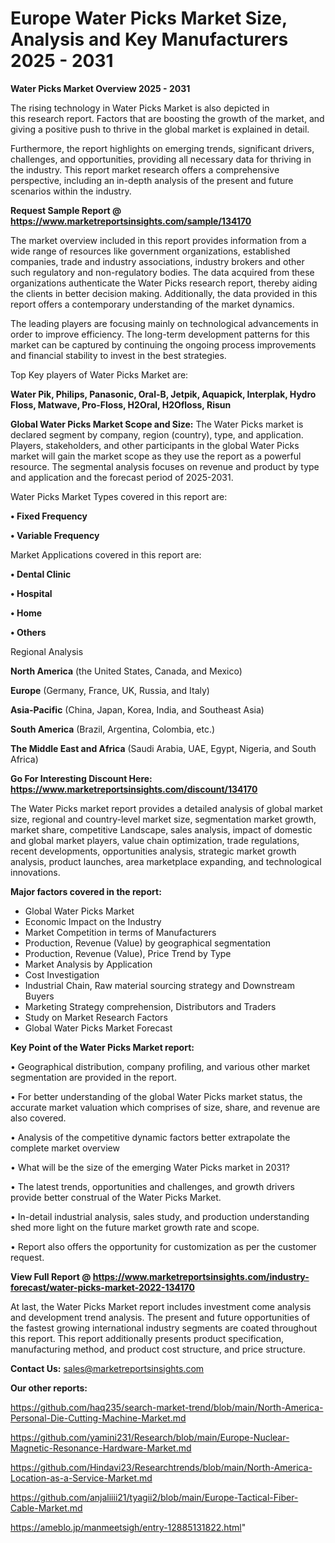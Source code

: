 # Europe Water Picks Market Size, Analysis and Key Manufacturers 2025 - 2031

<Strong> Water Picks Market Overview 2025 - 2031</strong>

The rising technology in Water Picks Market is also depicted in this research report. Factors that are boosting the growth of the market, and giving a positive push to thrive in the global market is explained in detail.

Furthermore, the report highlights on emerging trends, significant drivers, challenges, and opportunities, providing all necessary data for thriving in the industry. This report market research offers a comprehensive perspective, including an in-depth analysis of the present and future scenarios within the industry.

<strong>Request Sample Report @ <a href=https://www.marketreportsinsights.com/sample/134170>https://www.marketreportsinsights.com/sample/134170</a></strong>

The market overview included in this report provides information from a wide range of resources like government organizations, established companies, trade and industry associations, industry brokers and other such regulatory and non-regulatory bodies. The data acquired from these organizations authenticate the Water Picks research report, thereby aiding the clients in better decision making. Additionally, the data provided in this report offers a contemporary understanding of the market dynamics.

The leading players are focusing mainly on technological advancements in order to improve efficiency. The long-term development patterns for this market can be captured by continuing the ongoing process improvements and financial stability to invest in the best strategies.

Top Key players of Water Picks Market are:

<strong>Water Pik, Philips, Panasonic, Oral-B, Jetpik, Aquapick, Interplak, Hydro Floss, Matwave, Pro-Floss, H2Oral, H2Ofloss, Risun</strong>

<strong><b>Global Water Picks Market Scope and Size:</b></strong>
The Water Picks market is declared segment by company, region (country), type, and application. Players, stakeholders, and other participants in the global Water Picks market will gain the market scope as they use the report as a powerful resource. The segmental analysis focuses on revenue and product by type and application and the forecast period of 2025-2031.

Water Picks Market Types covered in this report are:

<strong>• Fixed Frequency

• Variable Frequency</strong>

Market Applications covered in this report are:

<strong>• Dental Clinic

• Hospital

• Home

• Others</strong> 

Regional Analysis

<strong>North America</strong> (the United States, Canada, and Mexico)

<strong>Europe</strong> (Germany, France, UK, Russia, and Italy)

<strong>Asia-Pacific</strong> (China, Japan, Korea, India, and Southeast Asia)

<strong>South America</strong> (Brazil, Argentina, Colombia, etc.)

<strong>The Middle East and Africa</strong> (Saudi Arabia, UAE, Egypt, Nigeria, and South Africa)

<strong>Go For Interesting Discount Here: <a href=https://www.marketreportsinsights.com/discount/134170>https://www.marketreportsinsights.com/discount/134170</a></strong>

The Water Picks market report provides a detailed analysis of global market size, regional and country-level market size, segmentation market growth, market share, competitive Landscape, sales analysis, impact of domestic and global market players, value chain optimization, trade regulations, recent developments, opportunities analysis, strategic market growth analysis, product launches, area marketplace expanding, and technological innovations.

<strong><b>Major factors covered in the report:</b></strong>
<ul>
  <li>Global Water Picks Market </li>
  <li>Economic Impact on the Industry</li>
  <li>Market Competition in terms of Manufacturers</li>
  <li>Production, Revenue (Value) by geographical segmentation</li>
  <li>Production, Revenue (Value), Price Trend by Type</li>
  <li>Market Analysis by Application</li>
  <li>Cost Investigation</li>
  <li>Industrial Chain, Raw material sourcing strategy and Downstream Buyers</li>
  <li>Marketing Strategy comprehension, Distributors and Traders</li>
  <li>Study on Market Research Factors</li>
  <li>Global Water Picks Market Forecast</li>
</ul>

<strong><b>Key Point of the Water Picks Market report:</b></strong>

• Geographical distribution, company profiling, and various other market segmentation are provided in the report.

• For better understanding of the global Water Picks market status, the accurate market valuation which comprises of size, share, and revenue are also covered.

• Analysis of the competitive dynamic factors better extrapolate the complete market overview

• What will be the size of the emerging Water Picks market in 2031?

• The latest trends, opportunities and challenges, and growth drivers provide better construal of the Water Picks Market.

• In-detail industrial analysis, sales study, and production understanding shed more light on the future market growth rate and scope.

• Report also offers the opportunity for customization as per the customer request.

<strong><b>View Full Report @ <a href=https://www.marketreportsinsights.com/industry-forecast/water-picks-market-2022-134170>https://www.marketreportsinsights.com/industry-forecast/water-picks-market-2022-134170</a></b></strong>


At last, the Water Picks Market report includes investment come analysis and development trend analysis. The present and future opportunities of the fastest growing international industry segments are coated throughout this report. This report additionally presents product specification, manufacturing method, and product cost structure, and price structure.

<strong>Contact Us:</strong>
sales@marketreportsinsights.com

<strong>Our other reports:</strong>

<a href=https://github.com/haq235/search-market-trend/blob/main/North-America-Personal-Die-Cutting-Machine-Market.md>https://github.com/haq235/search-market-trend/blob/main/North-America-Personal-Die-Cutting-Machine-Market.md</a>

<a href=https://github.com/yamini231/Research/blob/main/Europe-Nuclear-Magnetic-Resonance-Hardware-Market.md>https://github.com/yamini231/Research/blob/main/Europe-Nuclear-Magnetic-Resonance-Hardware-Market.md</a>

<a href=https://github.com/Hindavi23/Researchtrends/blob/main/North-America-Location-as-a-Service-Market.md>https://github.com/Hindavi23/Researchtrends/blob/main/North-America-Location-as-a-Service-Market.md</a>

<a href=https://github.com/anjaliiii21/tyagii2/blob/main/Europe-Tactical-Fiber-Cable-Market.md>https://github.com/anjaliiii21/tyagii2/blob/main/Europe-Tactical-Fiber-Cable-Market.md</a>

<a href=https://ameblo.jp/manmeetsigh/entry-12885131822.html>https://ameblo.jp/manmeetsigh/entry-12885131822.html</a>"
